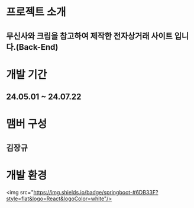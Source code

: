 # 프로젝트 소개

무신사와 크림을 참고하여 제작한 전자상거래 사이트 입니다.(Back-End)
----
# 개발 기간

24.05.01 ~ 24.07.22
----
# 맴버 구성

김장규
----
# 개발 환경

<img src="https://img.shields.io/badge/springboot-#6DB33F?style=flat&logo=React&logoColor=white"/>
